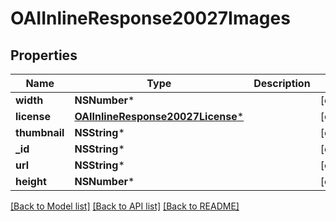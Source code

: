# OAIInlineResponse20027Images

## Properties
Name | Type | Description | Notes
------------ | ------------- | ------------- | -------------
**width** | **NSNumber*** |  | [optional] 
**license** | [**OAIInlineResponse20027License***](OAIInlineResponse20027License.md) |  | [optional] 
**thumbnail** | **NSString*** |  | [optional] 
**_id** | **NSString*** |  | [optional] 
**url** | **NSString*** |  | [optional] 
**height** | **NSNumber*** |  | [optional] 

[[Back to Model list]](../README.md#documentation-for-models) [[Back to API list]](../README.md#documentation-for-api-endpoints) [[Back to README]](../README.md)


